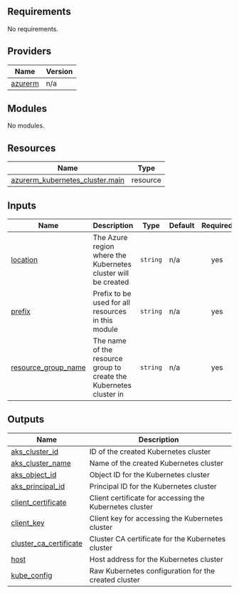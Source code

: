 ## Requirements

No requirements.

## Providers

| Name | Version |
|------|---------|
| <a name="provider_azurerm"></a> [azurerm](#provider\_azurerm) | n/a |

## Modules

No modules.

## Resources

| Name | Type |
|------|------|
| [azurerm_kubernetes_cluster.main](https://registry.terraform.io/providers/hashicorp/azurerm/latest/docs/resources/kubernetes_cluster) | resource |

## Inputs

| Name | Description | Type | Default | Required |
|------|-------------|------|---------|:--------:|
| <a name="input_location"></a> [location](#input\_location) | The Azure region where the Kubernetes cluster will be created | `string` | n/a | yes |
| <a name="input_prefix"></a> [prefix](#input\_prefix) | Prefix to be used for all resources in this module | `string` | n/a | yes |
| <a name="input_resource_group_name"></a> [resource\_group\_name](#input\_resource\_group\_name) | The name of the resource group to create the Kubernetes cluster in | `string` | n/a | yes |

## Outputs

| Name | Description |
|------|-------------|
| <a name="output_aks_cluster_id"></a> [aks\_cluster\_id](#output\_aks\_cluster\_id) | ID of the created Kubernetes cluster |
| <a name="output_aks_cluster_name"></a> [aks\_cluster\_name](#output\_aks\_cluster\_name) | Name of the created Kubernetes cluster |
| <a name="output_aks_object_id"></a> [aks\_object\_id](#output\_aks\_object\_id) | Object ID for the Kubernetes cluster |
| <a name="output_aks_principal_id"></a> [aks\_principal\_id](#output\_aks\_principal\_id) | Principal ID for the Kubernetes cluster |
| <a name="output_client_certificate"></a> [client\_certificate](#output\_client\_certificate) | Client certificate for accessing the Kubernetes cluster |
| <a name="output_client_key"></a> [client\_key](#output\_client\_key) | Client key for accessing the Kubernetes cluster |
| <a name="output_cluster_ca_certificate"></a> [cluster\_ca\_certificate](#output\_cluster\_ca\_certificate) | Cluster CA certificate for the Kubernetes cluster |
| <a name="output_host"></a> [host](#output\_host) | Host address for the Kubernetes cluster |
| <a name="output_kube_config"></a> [kube\_config](#output\_kube\_config) | Raw Kubernetes configuration for the created cluster |
